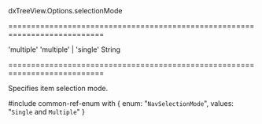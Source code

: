 <!--id-->dxTreeView.Options.selectionMode<!--/id-->
===========================================================================
<!--default-->'multiple'<!--/default-->
<!--acceptValues-->'multiple' | 'single'<!--/acceptValues-->
<!--type-->String<!--/type-->
===========================================================================

<!--shortDescription-->
Specifies item selection mode.
<!--/shortDescription-->

<!--fullDescription-->
#include common-ref-enum with {
    enum: "`NavSelectionMode`",
    values: "`Single` and `Multiple`"
}
<!--/fullDescription-->